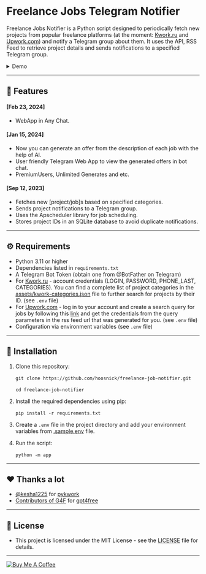 # Freelance Jobs Telegram Notifier

Freelance Jobs Notifier is a Python script designed to periodically fetch new projects from popular freelance platforms (at the moment: [Kwork.ru](https://kwork.ru) and [Upwork.com](https://upwork.com)) and notify a Telegram group about them. It uses the API, RSS Feed to retrieve project details and sends notifications to a specified Telegram group.

<details>
  <summary>Demo</summary>

![demo-view](assets/image.png)

https://github.com/hoosnick/freelance-job-notifier/assets/73847672/5dd67ffd-cd27-49c0-8a2a-8bee4c38184e

</details>

---

## 🍰 Features

#### [Feb 23, 2024]

- WebApp in Any Chat.

#### [Jan 15, 2024]

- Now you can generate an offer from the description of each job with the help of AI.
- User friendly Telegram Web App to view the generated offers in bot chat.
- PremiumUsers, Unlimited Generates and etc.

#### [Sep 12, 2023]

- Fetches new [project/job]s based on specified categories.
- Sends project notifications to a Telegram group.
- Uses the Apscheduler library for job scheduling.
- Stores project IDs in an SQLite database to avoid duplicate notifications.

---

## ⚙️ Requirements

- Python 3.11 or higher
- Dependencies listed in `requirements.txt`
- A Telegram Bot Token (obtain one from @BotFather on Telegram)
- For [Kwork.ru](https://kwork.ru) - account credentials (LOGIN, PASSWORD, PHONE_LAST, CATEGORIES). You can find a complete list of project categories in the [assets/kwork-categories.json](assets/kwork-categories.json) file to further search for projects by their ID. (see `.env` file)
- For [Upwork.com](https://upwork.com) - log in to your account and create a search query for jobs by following this [link](https://www.upwork.com/nx/jobs/search) and get the credentials from the query parameters in the rss feed url that was generated for you. (see `.env` file)
- Configuration via environment variables (see `.env` file)

---

## 💽 Installation

1. Clone this repository:

   ```shell
   git clone https://github.com/hoosnick/freelance-job-notifier.git
   ```

   ```shell
   cd freelance-job-notifier
   ```

2. Install the required dependencies using pip:

   ```shell
   pip install -r requirements.txt
   ```

3. Create a `.env` file in the project directory and add your environment variables from [.sample.env](.sample.env) file.

4. Run the script:
   ```shell
   python -m app
   ```

---

## ❤️ Thanks a lot

- [@kesha1225](https://github.com/kesha1225) for [pykwork](https://github.com/kesha1225/pykwork)
- [Contributors of G4F](https://github.com/xtekky/gpt4free/graphs/contributors) for [gpt4free](https://github.com/xtekky/gpt4free)

---

## 📃 License

- This project is licensed under the MIT License - see the [LICENSE](LICENSE) file for details.

---

<a href="https://www.buymeacoffee.com/hoosnick" target="_blank"><img alt="Buy Me A Coffee" height="41" width="174" src="https://github.com/hoosnick/freelance-job-notifier/assets/73847672/79a76ef6-a9f8-4c26-bd7d-72bc8048eb25"></a>
